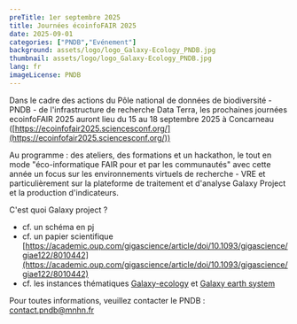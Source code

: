 ```yaml
---
preTitle: 1er septembre 2025
title: Journées écoinfoFAIR 2025
date: 2025-09-01
categories: ["PNDB","Evénement"]
background: assets/logo/logo_Galaxy-Ecology_PNDB.jpg
thumbnail: assets/logo/logo_Galaxy-Ecology_PNDB.jpg
lang: fr
imageLicense: PNDB
---
```

Dans le cadre des actions du Pôle national de données de biodiversité - PNDB - de l'infrastructure de recherche Data Terra, les prochaines journées ecoinfoFAIR 2025 auront lieu du 15 au 18 septembre 2025 à Concarneau ([https://ecoinfofair2025.sciencesconf.org/](https://ecoinfofair2025.sciencesconf.org/))

Au programme : des ateliers, des formations et un hackathon, le tout en mode "éco-informatique FAIR pour et par les communautés" avec cette année un focus sur les environnements virtuels de recherche - VRE et particulièrement sur la plateforme de traitement et d'analyse Galaxy Project et la production d'indicateurs.

C'est quoi Galaxy project ?
- cf. un schéma en pj
- cf. un papier scientifique [https://academic.oup.com/gigascience/article/doi/10.1093/gigascience/giae122/8010442](https://academic.oup.com/gigascience/article/doi/10.1093/gigascience/giae122/8010442)
- cf. les instances thématiques [Galaxy-ecology](https://ecology.usegalaxy.eu/) et [Galaxy earth system](https://earth-system.usegalaxy.eu/)

Pour toutes informations, veuillez contacter le PNDB : [contact.pndb@mnhn.fr](contact.pndb@mnhn.fr)


<style> .feature-img img {background-color: white ; object-fit: contain  }> </style>
